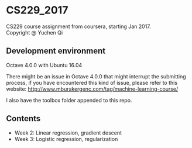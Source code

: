 # CS229_2017
CS229 course assignment from coursera, starting Jan 2017.  
Copyright @ Yuchen Qi

## Development environment
Octave 4.0.0 with Ubuntu 16.04 

There might be an issue in Octave 4.0.0 that might interrupt the submitting process, if you have encountered this kind of issue, please refer to this website:
http://www.mburakergenc.com/tag/machine-learning-course/

I also have the toolbox folder appended to this repo.

## Contents
- Week 2: Linear regression, gradient descent
- Week 3: Logistic regression, regularization
